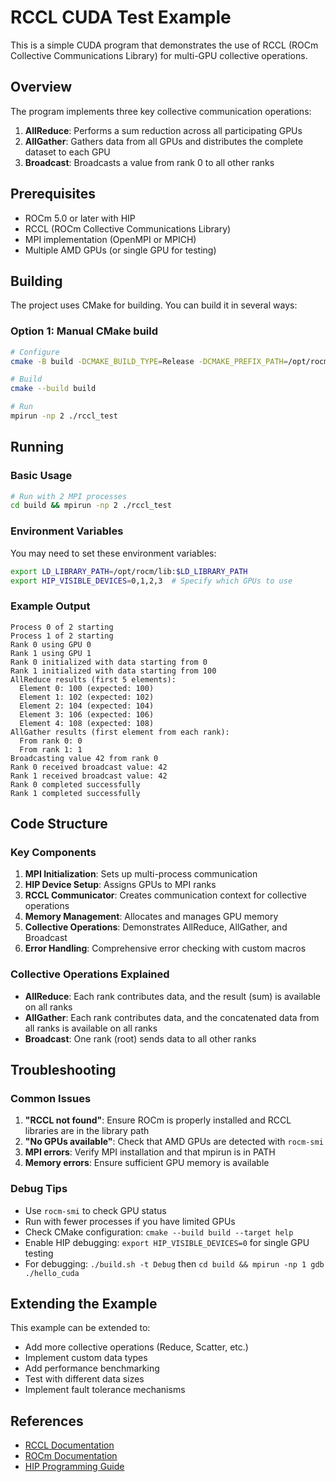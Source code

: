 # RCCL CUDA Test Example

This is a simple CUDA program that demonstrates the use of RCCL (ROCm Collective Communications Library) for multi-GPU collective operations.

## Overview

The program implements three key collective communication operations:
1. **AllReduce**: Performs a sum reduction across all participating GPUs
2. **AllGather**: Gathers data from all GPUs and distributes the complete dataset to each GPU
3. **Broadcast**: Broadcasts a value from rank 0 to all other ranks

## Prerequisites

- ROCm 5.0 or later with HIP
- RCCL (ROCm Collective Communications Library)
- MPI implementation (OpenMPI or MPICH)
- Multiple AMD GPUs (or single GPU for testing)

## Building

The project uses CMake for building. You can build it in several ways:

### Option 1: Manual CMake build
```bash
# Configure
cmake -B build -DCMAKE_BUILD_TYPE=Release -DCMAKE_PREFIX_PATH=/opt/rocm .

# Build
cmake --build build

# Run
mpirun -np 2 ./rccl_test
```

## Running

### Basic Usage
```bash
# Run with 2 MPI processes
cd build && mpirun -np 2 ./rccl_test
```

### Environment Variables

You may need to set these environment variables:
```bash
export LD_LIBRARY_PATH=/opt/rocm/lib:$LD_LIBRARY_PATH
export HIP_VISIBLE_DEVICES=0,1,2,3  # Specify which GPUs to use
```

### Example Output

```
Process 0 of 2 starting
Process 1 of 2 starting
Rank 0 using GPU 0
Rank 1 using GPU 1
Rank 0 initialized with data starting from 0
Rank 1 initialized with data starting from 100
AllReduce results (first 5 elements):
  Element 0: 100 (expected: 100)
  Element 1: 102 (expected: 102)
  Element 2: 104 (expected: 104)
  Element 3: 106 (expected: 106)
  Element 4: 108 (expected: 108)
AllGather results (first element from each rank):
  From rank 0: 0
  From rank 1: 1
Broadcasting value 42 from rank 0
Rank 0 received broadcast value: 42
Rank 1 received broadcast value: 42
Rank 0 completed successfully
Rank 1 completed successfully
```

## Code Structure

### Key Components

1. **MPI Initialization**: Sets up multi-process communication
2. **HIP Device Setup**: Assigns GPUs to MPI ranks
3. **RCCL Communicator**: Creates communication context for collective operations
4. **Memory Management**: Allocates and manages GPU memory
5. **Collective Operations**: Demonstrates AllReduce, AllGather, and Broadcast
6. **Error Handling**: Comprehensive error checking with custom macros

### Collective Operations Explained

- **AllReduce**: Each rank contributes data, and the result (sum) is available on all ranks
- **AllGather**: Each rank contributes data, and the concatenated data from all ranks is available on all ranks
- **Broadcast**: One rank (root) sends data to all other ranks

## Troubleshooting

### Common Issues

1. **"RCCL not found"**: Ensure ROCm is properly installed and RCCL libraries are in the library path
2. **"No GPUs available"**: Check that AMD GPUs are detected with `rocm-smi`
3. **MPI errors**: Verify MPI installation and that mpirun is in PATH
4. **Memory errors**: Ensure sufficient GPU memory is available

### Debug Tips

- Use `rocm-smi` to check GPU status
- Run with fewer processes if you have limited GPUs
- Check CMake configuration: `cmake --build build --target help`
- Enable HIP debugging: `export HIP_VISIBLE_DEVICES=0` for single GPU testing
- For debugging: `./build.sh -t Debug` then `cd build && mpirun -np 1 gdb ./hello_cuda`

## Extending the Example

This example can be extended to:
- Add more collective operations (Reduce, Scatter, etc.)
- Implement custom data types
- Add performance benchmarking
- Test with different data sizes
- Implement fault tolerance mechanisms

## References

- [RCCL Documentation](https://rccl.readthedocs.io/)
- [ROCm Documentation](https://rocmdocs.amd.com/)
- [HIP Programming Guide](https://rocmdocs.amd.com/en/latest/Programming_Guides/HIP-GUIDE.html)
